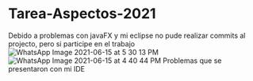 # Tarea-Aspectos-2021
Debido a problemas con javaFX y mi eclipse no pude realizar commits al projecto, pero si participe en el trabajo
![WhatsApp Image 2021-06-15 at 5 30 13 PM](https://user-images.githubusercontent.com/70679514/122133897-35eed380-ce03-11eb-9be1-d1fe6859928a.jpeg)
![WhatsApp Image 2021-06-15 at 4 40 44 PM](https://user-images.githubusercontent.com/70679514/122133903-39825a80-ce03-11eb-85b5-16e3a0e5bd1b.jpeg)
Problemas que se presentaron con mi IDE
